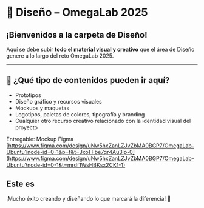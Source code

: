 # 🎨 Diseño – OmegaLab 2025

## ¡Bienvenidos a la carpeta de Diseño!

Aquí se debe subir **todo el material visual y creativo** que el área de Diseño genere a lo largo del reto OmegaLab 2025.

---

## 🎨 ¿Qué tipo de contenidos pueden ir aquí?

- Prototipos
- Diseño gráfico y recursos visuales
- Mockups y maquetas
- Logotipos, paletas de colores, tipografía y branding
- Cualquier otro recurso creativo relacionado con la identidad visual del proyecto

Entregable:
Mockup Figma
[https://www.figma.com/design/uNw5hxZanLZJvZbMA0BGP7/OmegaLab-Ubuntu?node-id=0-1&p=f&t=JxoTFbe7qr4Au3ip-0](https://www.figma.com/design/uNw5hxZanLZJvZbMA0BGP7/OmegaLab-Ubuntu?node-id=0-1&t=mrdf1WsHBKsx2CK1-1)

Este es
---

¡Mucho éxito creando y diseñando lo que marcará la diferencia! 🚀
